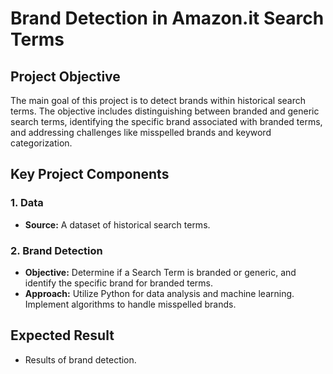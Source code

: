 # Brand Detection in Amazon.it Search Terms

## Project Objective

The main goal of this project is to detect brands within historical search terms. The objective includes distinguishing between branded and generic search terms, identifying the specific brand associated with branded terms, and addressing challenges like misspelled brands and keyword categorization.

## Key Project Components

### 1. Data

- **Source:** A dataset of historical search terms.

### 2. Brand Detection

- **Objective:** Determine if a Search Term is branded or generic, and identify the specific brand for branded terms.
- **Approach:** Utilize Python for data analysis and machine learning. Implement algorithms to handle misspelled brands.

## Expected Result

- Results of brand detection.
